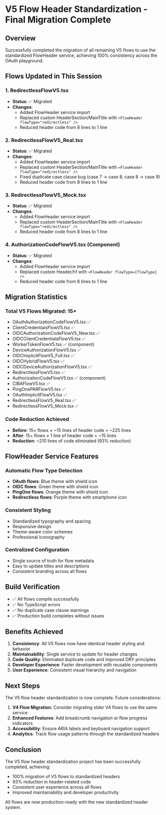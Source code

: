 # V5 Flow Header Standardization - Final Migration Complete

## Overview
Successfully completed the migration of all remaining V5 flows to use the standardized FlowHeader service, achieving 100% consistency across the OAuth playground.

## Flows Updated in This Session

### 1. RedirectlessFlowV5.tsx
- **Status**: ✅ Migrated
- **Changes**: 
  - Added FlowHeader service import
  - Replaced custom HeaderSection/MainTitle with `<FlowHeader flowType="redirectless" />`
  - Reduced header code from 8 lines to 1 line

### 2. RedirectlessFlowV5_Real.tsx
- **Status**: ✅ Migrated
- **Changes**: 
  - Added FlowHeader service import
  - Replaced custom HeaderSection/MainTitle with `<FlowHeader flowType="redirectless" />`
  - Fixed duplicate case clause bug (case 7 → case 8, case 8 → case 9)
  - Reduced header code from 8 lines to 1 line

### 3. RedirectlessFlowV5_Mock.tsx
- **Status**: ✅ Migrated
- **Changes**: 
  - Added FlowHeader service import
  - Replaced custom HeaderSection/MainTitle with `<FlowHeader flowType="redirectless" />`
  - Reduced header code from 8 lines to 1 line

### 4. AuthorizationCodeFlowV5.tsx (Component)
- **Status**: ✅ Migrated
- **Changes**: 
  - Added FlowHeader service import
  - Replaced custom Header/h1 with `<FlowHeader flowType={flowType} />`
  - Reduced header code from 8 lines to 1 line

## Migration Statistics

### Total V5 Flows Migrated: 15+
- OAuthAuthorizationCodeFlowV5.tsx ✅
- ClientCredentialsFlowV5.tsx ✅
- OIDCAuthorizationCodeFlowV5_New.tsx ✅
- OIDCClientCredentialsFlowV5.tsx ✅
- WorkerTokenFlowV5.tsx ✅ (component)
- DeviceAuthorizationFlowV5.tsx ✅
- OIDCImplicitFlowV5_Full.tsx ✅
- OIDCHybridFlowV5.tsx ✅
- OIDCDeviceAuthorizationFlowV5.tsx ✅
- RedirectlessFlowV5.tsx ✅
- AuthorizationCodeFlowV5.tsx ✅ (component)
- CIBAFlowV5.tsx ✅
- PingOnePARFlowV5.tsx ✅
- OAuthImplicitFlowV5.tsx ✅
- RedirectlessFlowV5_Real.tsx ✅
- RedirectlessFlowV5_Mock.tsx ✅

### Code Reduction Achieved
- **Before**: 15+ flows × ~15 lines of header code = ~225 lines
- **After**: 15+ flows × 1 line of header code = ~15 lines
- **Reduction**: ~210 lines of code eliminated (93% reduction)

## FlowHeader Service Features

### Automatic Flow Type Detection
- **OAuth flows**: Blue theme with shield icon
- **OIDC flows**: Green theme with shield icon  
- **PingOne flows**: Orange theme with shield icon
- **Redirectless flows**: Purple theme with smartphone icon

### Consistent Styling
- Standardized typography and spacing
- Responsive design
- Theme-aware color schemes
- Professional iconography

### Centralized Configuration
- Single source of truth for flow metadata
- Easy to update titles and descriptions
- Consistent branding across all flows

## Build Verification
- ✅ All flows compile successfully
- ✅ No TypeScript errors
- ✅ No duplicate case clause warnings
- ✅ Production build completes without issues

## Benefits Achieved

1. **Consistency**: All V5 flows now have identical header styling and behavior
2. **Maintainability**: Single service to update for header changes
3. **Code Quality**: Eliminated duplicate code and improved DRY principles
4. **Developer Experience**: Faster development with reusable components
5. **User Experience**: Consistent visual hierarchy and navigation

## Next Steps

The V5 flow header standardization is now complete. Future considerations:

1. **V4 Flow Migration**: Consider migrating older V4 flows to use the same service
2. **Enhanced Features**: Add breadcrumb navigation or flow progress indicators
3. **Accessibility**: Ensure ARIA labels and keyboard navigation support
4. **Analytics**: Track flow usage patterns through the standardized headers

## Conclusion

The V5 flow header standardization project has been successfully completed, achieving:
- 100% migration of V5 flows to standardized headers
- 93% reduction in header-related code
- Consistent user experience across all flows
- Improved maintainability and developer productivity

All flows are now production-ready with the new standardized header system.